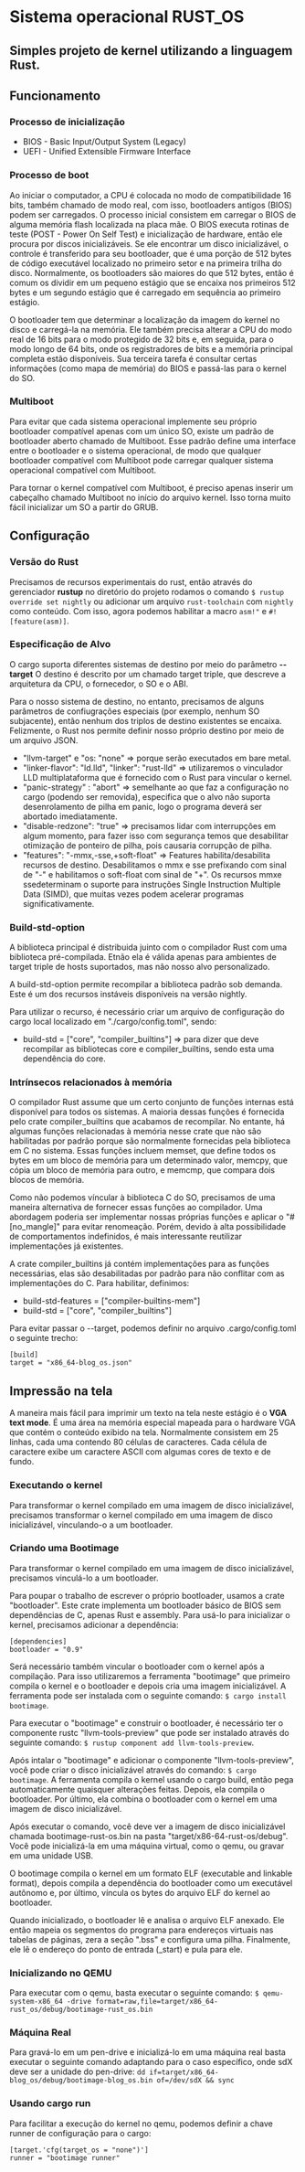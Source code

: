 # Sistema operacional RUST_OS

## Simples projeto de kernel utilizando a linguagem Rust.

## Funcionamento
### Processo de inicialização
<ul>
<li>BIOS - Basic Input/Output System (Legacy)</li>
<li>UEFI - Unified Extensible Firmware Interface</li>
</ul>

### Processo de boot
Ao iniciar o computador, a CPU é colocada no modo de compatibilidade 16 bits, 
também chamado de modo real, com isso, bootloaders antigos (BIOS) podem ser carregados.
O processo inicial consistem em carregar o BIOS de alguma memória flash localizada na 
placa mãe. O BIOS executa rotinas de teste (POST - Power On Self Test) e inicialização
de hardware, então ele procura por discos inicializáveis. Se ele encontrar um disco
inicializável, o controle é transferido para seu bootloader, que é uma porção de 512
bytes de código executável localizado no primeiro setor e na primeira trilha do disco.
Normalmente, os bootloaders são maiores do que 512 bytes, então é comum os dividir em um
pequeno estágio que se encaixa nos primeiros 512 bytes e um segundo estágio que é carregado
em sequência ao primeiro estágio.

O bootloader tem que determinar a localização da imagem do kernel no disco e carregá-la 
na memória. Ele também precisa alterar a CPU do modo real de 16 bits para o modo protegido
de 32 bits e, em seguida, para o modo longo de 64 bits, onde os registradores de  bits 
e a memória principal completa estão disponíveis. Sua terceira tarefa é consultar
certas informações (como mapa de memória) do BIOS e passá-las para o kernel do SO.

### Multiboot
Para evitar que cada sistema operacional implemente seu próprio bootloader compatível
apenas com um único SO, existe um padrão de bootloader aberto chamado de Multiboot.
Esse padrão define uma interface entre o bootloader e o sistema operacional, de modo 
que qualquer bootloader compatível com Multiboot pode carregar qualquer sistema 
operacional compatível com Multiboot.

Para tornar o kernel compatível com Multiboot, é preciso apenas inserir um cabeçalho
chamado Multiboot no início do arquivo kernel. Isso torna muito fácil inicializar um SO
a partir do GRUB.


## Configuração
### Versão do Rust
Precisamos de recursos experimentais do rust, então através do gerenciador <strong>rustup</strong>
no diretório do projeto rodamos o comando
``$ rustup override set nightly`` ou adicionar um arquivo ``rust-toolchain`` com ``nightly`` como 
conteúdo.
Com isso, agora podemos habilitar a macro ``asm!"`` e ``#![feature(asm)]``.

### Especificação de Alvo
O cargo suporta diferentes sistemas de destino por meio do parâmetro <strong>--target</strong>
O destino é descrito por um chamado target triple, que descreve a arquitetura da CPU, o fornecedor,
o SO e o ABI.

Para o nosso sistema de destino, no entanto, precisamos de alguns parâmetros de confiugrações
especiais (por exemplo, nenhum SO subjacente), então nenhum dos triplos de destino existentes 
se encaixa. Felizmente, o Rust nos permite definir nosso próprio destino por meio de um arquivo
JSON.

<ul>
<li>"llvm-target" e "os: "none" => porque serão executados em bare metal.</li>
<li>"linker-flavor": "ld.lld", "linker": "rust-lld" => utilizaremos o vinculador LLD multiplataforma
que é fornecido com o Rust para vincular o kernel.
</li>
<li>"panic-strategy" : "abort" => semelhante ao que faz a configuração no cargo (podendo ser removida),
especifica que o alvo não suporta desenrolamento de pilha em panic, logo o programa
deverá ser abortado imediatamente.
</li>
<li>"disable-redzone": "true" => precisamos lidar com interrupções em algum momento, para
fazer isso com segurança temos que desabilitar otimização de ponteiro de pilha, pois 
causaria corrupção de pilha.
</li>
<li>"features": "-mmx,-sse,+soft-float" => Features habilita/desabilita recursos de destino.
Desabilitamos o mmx e sse prefixando com sinal de "-" e habilitamos o soft-float com sinal de "+".
Os recursos mmxe ssedeterminam o suporte para instruções Single Instruction Multiple Data (SIMD), 
que muitas vezes podem acelerar programas significativamente.
</li>
</ul>

### Build-std-option
A biblioteca principal é distribuida juinto com o compilador Rust com uma biblioteca
pré-compilada. Etnão ela é válida apenas para ambientes de target triple de hosts suportados,
mas não nosso alvo personalizado. 

A build-std-option permite recompilar a biblioteca padrão sob demanda. Este é um dos recursos
instáveis disponíveis na versão nightly.

Para utilizar o recurso, é necessário criar um arquivo de configuração do cargo local localizado
em "./cargo/config.toml", sendo:
<ul>
<li>build-std = ["core", "compiler_builtins"] => para dizer que deve recompilar as bibliotecas
core e compiler_builtins, sendo esta uma dependência do core.
</li>
</ul>

### Intrínsecos relacionados à memória
O compilador Rust assume que um certo conjunto de funções internas está disponível para todos 
os sistemas. A maioria dessas funções é fornecida pelo crate compiler_builtins que acabamos de
recompilar. No entante, há algumas funções relacionadas à memória nesse crate que nào são 
habilitadas por padrão porque são normalmente fornecidas pela biblioteca em C no sistema.
Essas funções incluem memset, que define todos os bytes em um bloco de memória para um 
determinado valor, memcpy, que cópia um bloco de memória para outro, e memcmp, que compara dois
blocos de memória.

Como não podemos víncular à biblioteca C do SO, precisamos de uma maneira alternativa de 
fornecer essas funções ao compilador. Uma abordagem poderia ser implementar nossas próprias 
funções e aplicar o "#[no_mangle]" para evitar renomeação. Porém, devido à alta possibilidade
de comportamentos indefinidos, é mais interessante reutilizar implementações já existentes.

A crate compiler_builtins já contém implementações para as funções necessárias, elas são 
desabilitadas por padrão para não conflitar com as implementações do C. Para habilitar, 
definimos:
<ul>
<li>build-std-features = ["compiler-builtins-mem"]</li>
<li>build-std = ["core", "compiler_builtins"]</li>
</ul>

Para evitar passar o --target, podemos definir no arquivo .cargo/config.toml o seguinte 
trecho:
```
[build]
target = "x86_64-blog_os.json"
```

## Impressão na tela
A maneira mais fácil para imprimir um texto na tela neste estágio é o <strong>VGA text mode</strong>. 
É uma área na memória especial mapeada para o hardware VGA que contém o conteúdo exibido na tela.
Normalmente consistem em 25 linhas, cada uma contendo 80 células de caracteres. Cada célula de caractere
exibe um caractere ASCII com algumas cores de texto e de fundo.

### Executando o kernel
Para transformar o kernel compilado em uma imagem de disco inicializável, precisamos transformar
o kernel compilado em uma imagem de disco inicializável, vinculando-o a um bootloader.

### Criando uma Bootimage
Para transformar o kernel compilado em uma imagem de disco inicializável, precisamos vinculá-lo a 
um bootloader.

Para poupar o trabalho de escrever o próprio bootloader, usamos a crate "bootloader". Este crate
implementa um bootloader básico de BIOS sem dependências de C, apenas Rust e assembly.
Para usá-lo para inicializar o kernel, precisamos adicionar a dependência:
```
[dependencies]
bootloader = "0.9"
```
Será necessário também vincular o bootloader com o kernel após a compilação. Para isso utilizaremos
a ferramenta "bootimage" que primeiro compila o kernel e o bootloader e depois cria uma imagem
inicializável. A ferramenta pode ser instalada com o seguinte comando:
``$ cargo install bootimage``.

Para executar o "bootimage" e construir o bootloader, é necessário ter o componente rustc 
"llvm-tools-preview" que pode ser instalado através do seguinte comando:
``$ rustup component add llvm-tools-preview``.

Após intalar o "bootimage" e adicionar o componente "llvm-tools-preview", você pode criar o disco
inicializável através do comando: ``$ cargo bootimage``.
A ferramenta compila o kernel usando o cargo build, então pega automaticamente quaisquer alterações feitas.
Depois, ela compila o bootloader. Por último, ela combina o bootloader com o kernel em uma imagem de disco
inicializável.

Após executar o comando, você deve ver a imagem de disco inicializável chamada bootimage-rust-os.bin na pasta
"target/x86-64-rust-os/debug". Você pode inicializá-la em uma máquina virtual, como o qemu, ou
gravar em uma unidade USB.

O bootimage compila o kernel em um formato ELF (executable and linkable format), depois
compila a dependência do bootloader como um executável autônomo e, por último, víncula os bytes do arquivo
ELF do kernel ao bootloader.

Quando inicializado, o bootloader lê e analisa o arquivo ELF anexado. Ele então mapeia os segmentos do programa
para endereços virtuais nas tabelas de páginas, zera a seção ".bss" e configura uma pilha. Finalmente, ele
lê o endereço do ponto de entrada (_start) e pula para ele.

### Inicializando no QEMU
Para executar com o qemu, basta executar o seguinte comando:
``$ qemu-system-x86_64 -drive format=raw,file=target/x86_64-rust_os/debug/bootimage-rust_os.bin``

### Máquina Real
Para gravá-lo em um pen-drive e inicializá-lo em uma máquina real basta executar o seguinte comando
adaptando para o caso específico, onde sdX deve ser a unidade do pen-drive:
``dd if=target/x86_64-blog_os/debug/bootimage-blog_os.bin of=/dev/sdX && sync``

### Usando cargo run
Para facilitar a execução do kernel no qemu, podemos definir a chave runner de configuração para o cargo:
```
[target.'cfg(target_os = "none")']
runner = "bootimage runner"
```
